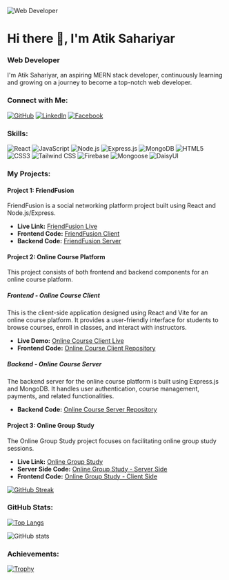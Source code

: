 ![Web Developer](https://media.licdn.com/dms/image/D5616AQHjArypnkC5qA/profile-displaybackgroundimage-shrink_350_1400/0/1700356312225?e=1707350400&v=beta&t=99hKBmsY_AlsU5hOpheHmFeMT819df4EVdKuJI2bunY)

# Hi there 👋, I'm Atik Sahariyar
### Web Developer

I'm Atik Sahariyar, an aspiring MERN stack developer, continuously learning and growing on a journey to become a top-notch web developer.

### Connect with Me:
[![GitHub](https://img.shields.io/badge/-GitHub-000?style=for-the-badge&logo=github)](https://github.com/Atik-Sahariyar)
[![LinkedIn](https://img.shields.io/badge/-LinkedIn-blue?style=for-the-badge&logo=linkedin)](https://www.linkedin.com/in/atik-sahariyar-a93500234/)
[![Facebook](https://img.shields.io/badge/-Facebook-blue?style=for-the-badge&logo=facebook)](https://www.facebook.com/md.atiksahariyar)


### Skills:
![React](https://img.shields.io/badge/React-61DAFB?style=for-the-badge&logo=react&logoColor=white)
![JavaScript](https://img.shields.io/badge/JavaScript-F7DF1E?style=for-the-badge&logo=javascript&logoColor=black)
![Node.js](https://img.shields.io/badge/Node.js-339933?style=for-the-badge&logo=node.js&logoColor=white)
![Express.js](https://img.shields.io/badge/Express.js-000000?style=for-the-badge&logo=express&logoColor=white)
![MongoDB](https://img.shields.io/badge/MongoDB-47A248?style=for-the-badge&logo=mongodb&logoColor=white)
![HTML5](https://img.shields.io/badge/HTML5-E34F26?style=for-the-badge&logo=html5&logoColor=white)
![CSS3](https://img.shields.io/badge/CSS3-1572B6?style=for-the-badge&logo=css3&logoColor=white)
![Tailwind CSS](https://img.shields.io/badge/Tailwind_CSS-38B2AC?style=for-the-badge&logo=tailwind-css&logoColor=white)
![Firebase](https://img.shields.io/badge/Firebase-FFCA28?style=for-the-badge&logo=firebase&logoColor=black)
![Mongoose](https://img.shields.io/badge/Mongoose-880000?style=for-the-badge&logo=mongoose&logoColor=white)
![DaisyUI](https://img.shields.io/badge/DaisyUI-FFD700?style=for-the-badge&logo=tailwind-css&logoColor=black)


### My Projects:

#### Project 1: FriendFusion

FriendFusion is a social networking platform project built using React and Node.js/Express.

- **Live Link:** [FriendFusion Live](https://glossy-anger.surge.sh/)
- **Frontend Code:** [FriendFusion Client](https://github.com/Atik-Sahariyar/FriendFusion-client)
- **Backend Code:** [FriendFusion Server](https://github.com/Atik-Sahariyar/FriendFusion-server)

#### Project 2: Online Course Platform

This project consists of both frontend and backend components for an online course platform.

##### Frontend - Online Course Client

This is the client-side application designed using React and Vite for an online course platform. It provides a user-friendly interface for students to browse courses, enroll in classes, and interact with instructors.

- **Live Demo:** [Online Course Client Live](https://disillusioned-rabbit.surge.sh/)
- **Frontend Code:** [Online Course Client Repository](https://github.com/Atik-Sahariyar/online-course-client)

##### Backend - Online Course Server

The backend server for the online course platform is built using Express.js and MongoDB. It handles user authentication, course management, payments, and related functionalities.

- **Backend Code:** [Online Course Server Repository](https://github.com/Atik-Sahariyar/online-course-server)

#### Project 3: Online Group Study

The Online Group Study project focuses on facilitating online group study sessions.

- **Live Link:** [Online Group Study](https://dist-nine-navy.vercel.app/)
- **Server Side Code:** [Online Group Study - Server Side](https://github.com/Atik-Sahariyar/online-group-study-server)
- **Frontend Code:** [Online Group Study - Client Side](https://github.com/Atik-Sahariyar/online-group-study-client-side)


[![GitHub Streak](https://github-readme-streak-stats.herokuapp.com?user=Atik-Sahariyar&theme=whatsapp-dark2&border_radius=5.4&card_width=500&type=png)](https://git.io/streak-stats)


### GitHub Stats:
[![Top Langs](https://github-readme-stats.vercel.app/api/top-langs/?username=Atik-Sahariyar&layout=compact&langs_count=8)](https://github.com/anuraghazra/github-readme-stats)

![GitHub stats](https://github-readme-stats.vercel.app/api?username=Atik-Sahariyar&show_icons=true)

### Achievements:
[![Trophy](https://github-profile-trophy.vercel.app/?username=Atik-Sahariyar&no-bg=true)](https://github.com/ryo-ma/github-profile-trophy)

